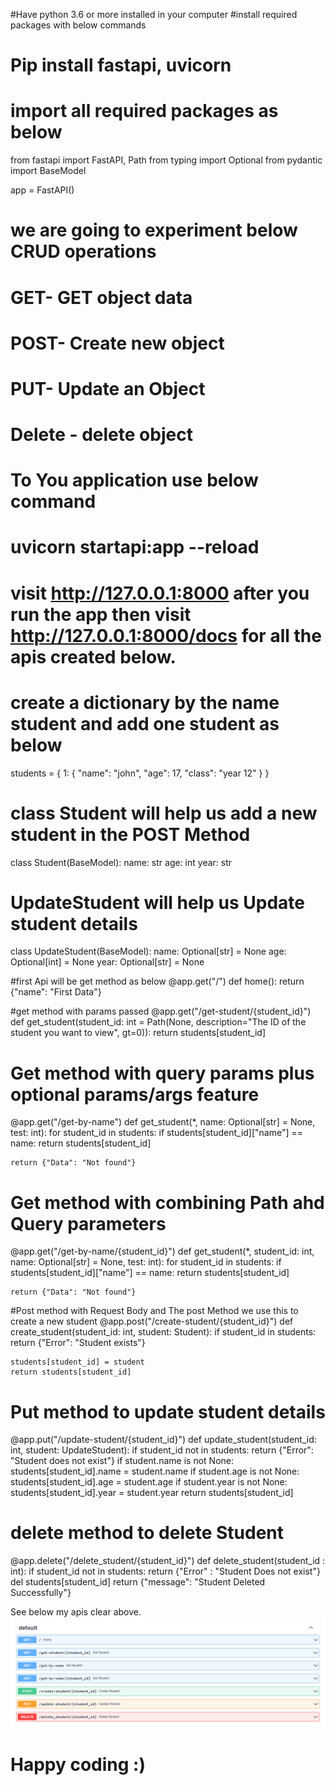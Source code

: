 #Have python 3.6 or more installed in your computer
#install required packages with below commands
# Pip install fastapi, uvicorn

# import all required packages as below
from fastapi import FastAPI, Path
from typing import Optional
from pydantic import BaseModel


app = FastAPI()
# we are going to experiment below CRUD operations
# GET- GET object data
# POST- Create new object
# PUT- Update an Object
# Delete - delete object

# To You application use below command 
# uvicorn startapi:app --reload
# visit  http://127.0.0.1:8000 after you run the app then visit  http://127.0.0.1:8000/docs for all the apis created below.



# create a dictionary by the name student and add one student as below
students = {
    1: {
        "name": "john",
        "age": 17,
        "class": "year 12"
    }
}


# class Student will help us add a new student in the POST Method
class Student(BaseModel):
    name: str
    age: int
    year: str

# UpdateStudent will help us Update student details 
class UpdateStudent(BaseModel):
    name: Optional[str] = None
    age: Optional[int] = None
    year: Optional[str] = None


#first Api will be get method as below
@app.get("/")
def home():
    return {"name": "First Data"}


#get method with params passed 
@app.get("/get-student/{student_id}")
def get_student(student_id: int = Path(None, description="The ID of the student you want to view", gt=0)):
    return students[student_id]


# Get method with query params plus optional params/args feature

@app.get("/get-by-name")
def get_student(*, name: Optional[str] = None, test: int):
    for student_id in students:
        if students[student_id]["name"] == name:
            return students[student_id]

    return {"Data": "Not found"}


# Get method with combining Path ahd Query parameters

@app.get("/get-by-name/{student_id}")
def get_student(*, student_id: int, name: Optional[str] = None, test: int):
    for student_id in students:
        if students[student_id]["name"] == name:
            return students[student_id]

    return {"Data": "Not found"}


#Post method with Request Body and The post Method we use this to create a new student 
@app.post("/create-student/{student_id}")
def create_student(student_id: int, student: Student):
    if student_id in students:
        return {"Error": "Student exists"}

    students[student_id] = student
    return students[student_id] 


# Put method to update student details
@app.put("/update-student/{student_id}")
def update_student(student_id: int, student: UpdateStudent):
    if student_id not in students:
        return {"Error": "Student does not exist"}
    if student.name is not None:
        students[student_id].name = student.name
    if student.age is not None:
        students[student_id].age = student.age
    if student.year is not None:
        students[student_id].year = student.year
    return students[student_id]

# delete method to delete Student 

@app.delete("/delete_student/{student_id}")
def delete_student(student_id : int):
    if student_id not in students:
        return {"Error" : "Student Does not exist"}
    del students[student_id]
    return {"message": "Student Deleted Successfully"}

See below my apis clear above.
![img.png](img.png)

# Happy coding :)
